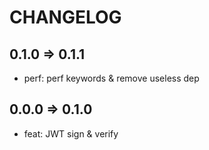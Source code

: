 # CHANGELOG

## 0.1.0 => 0.1.1

- perf: perf keywords & remove useless dep

## 0.0.0 => 0.1.0

- feat: JWT sign & verify
